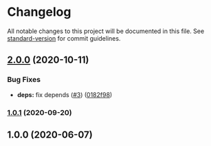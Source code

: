 # Changelog

All notable changes to this project will be documented in this file. See [standard-version](https://github.com/conventional-changelog/standard-version) for commit guidelines.

## [2.0.0](https://github.com/p6m7g8/p6df-emacs/compare/v1.0.1...v2.0.0) (2020-10-11)


### Bug Fixes

* **deps:** fix depends ([#3](https://github.com/p6m7g8/p6df-emacs/issues/3)) ([0182f98](https://github.com/p6m7g8/p6df-emacs/commit/0182f985fe4b8bb935eb351e94aaf5f5fb05dc96))

### [1.0.1](https://github.com/p6m7g8/p6df-emacs/compare/v1.0.0...v1.0.1) (2020-09-20)

## 1.0.0 (2020-06-07)
